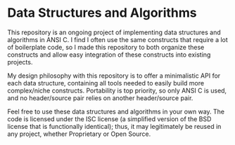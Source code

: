 # Data Structures and Algorithms
This repository is an ongoing project of implementing data structures and algorithms in ANSI C. I find I often use the same constructs that require a lot of boilerplate code, so I made this repository to both organize these constructs and allow easy integration of these constructs into existing projects. 

My design philosophy with this repository is to offer a minimalistic API for each data structure, containing all tools needed to easily build more complex/niche constructs. Portability is top priority, so only ANSI C is used, and no header/source pair relies on another header/source pair. 

Feel free to use these data structures and algorithms in your own way. The code is licensed under the ISC license (a simplified version of the BSD license that is functionally identical); thus, it may legitimately be reused in any project, whether Proprietary or Open Source.

